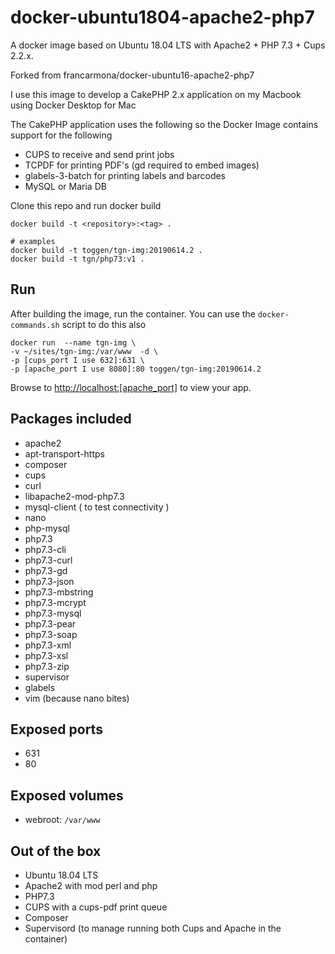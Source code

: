 # docker-ubuntu1804-apache2-php7
A docker image based on Ubuntu 18.04 LTS with Apache2 + PHP 7.3 + Cups 2.2.x.

Forked from  francarmona/docker-ubuntu16-apache2-php7

I use this image to develop a CakePHP 2.x application on my Macbook using Docker Desktop for Mac

The CakePHP application uses the following so the Docker Image contains support for the following
* CUPS to receive and send print jobs
* TCPDF for printing PDF's (gd required to embed images)
* glabels-3-batch for printing labels and barcodes
* MySQL or Maria DB

Clone this repo and run docker build

```
docker build -t <repository>:<tag> .

# examples
docker build -t toggen/tgn-img:20190614.2 .
docker build -t tgn/php73:v1 .
```

## Run

After building the image, run the container. You can use the `docker-commands.sh` script to do this also
```
docker run  --name tgn-img \
-v ~/sites/tgn-img:/var/www  -d \
-p [cups_port I use 632]:631 \
-p [apache_port I use 8080]:80 toggen/tgn-img:20190614.2
```
Browse to [http://localhost:[apache_port]](http://localhost:[apache_port]) to view your app.

## Packages included

 * apache2
 * apt-transport-https
 * composer
 * cups
 * curl
 * libapache2-mod-php7.3
 * mysql-client ( to test connectivity )
 * nano
 * php-mysql
 * php7.3
 * php7.3-cli
 * php7.3-curl
 * php7.3-gd
 * php7.3-json
 * php7.3-mbstring
 * php7.3-mcrypt
 * php7.3-mysql
 * php7.3-pear
 * php7.3-soap
 * php7.3-xml
 * php7.3-xsl
 * php7.3-zip
 * supervisor
 * glabels
 * vim (because nano bites)

## Exposed ports

- 631
- 80

## Exposed volumes

 - webroot: `/var/www`

## Out of the box

 * Ubuntu 18.04 LTS
 * Apache2 with mod perl and php
 * PHP7.3
 * CUPS with a cups-pdf print queue
 * Composer
 * Supervisord (to manage running both Cups and Apache in the container)
